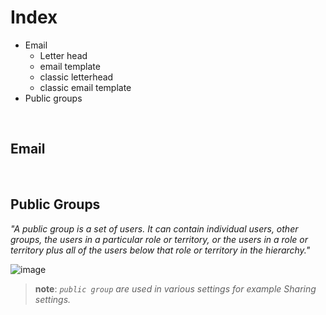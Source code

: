 # Index
  - Email
    - Letter head
    - email template
    - classic letterhead
    - classic email template
  - Public groups



<br/>


## Email



<br/>


## Public Groups 
*"A public group is a set of users. It can contain individual users, other groups, the users in a particular role or territory, or the users in a role or territory plus all of the users below that role or territory in the hierarchy."*

![image](https://user-images.githubusercontent.com/63545175/191175088-314c10ba-3c8f-49ba-b927-243b0f1067d4.png)

> **note**: _``public group`` are used in various settings for example Sharing settings._

<br/>





